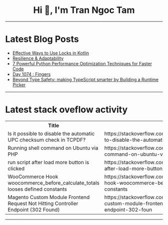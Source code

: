<h1 align="center">Hi 👋, I'm Tran Ngoc Tam</h1>

---

# Latest Blog Posts 
<!-- BLOG-POST-LIST:START -->
- [Effective Ways to Use Locks in Kotlin](https://dev.to/arsenikavalchuk/effective-ways-to-use-locks-in-kotlin-3j9b)
- [Resilience &amp; Adaptability](https://dev.to/bxdevtech/resilience-adaptability-3jh5)
- [7 Powerful Python Performance Optimization Techniques for Faster Code](https://dev.to/aaravjoshi/7-powerful-python-performance-optimization-techniques-for-faster-code-51ii)
- [Day 1074 : Fingers](https://dev.to/dwane/day-1074-fingers-pm)
- [Beyond Type Safety: making TypeScript smarter by Building a Runtime Picker](https://dev.to/hichemtab-tech/beyond-type-safety-making-typescript-smarter-by-building-a-runtime-picker-26d5)
<!-- BLOG-POST-LIST:END -->

---

# Latest stack oveflow activity
<table>
  <tr><th>Title</th><th>Link</th></tr>
  <!-- STACKOVERFLOW:START --><tr><td>Is it possible to disable the automatic UPC checksum check in TCPDF?</td><td>https://stackoverflow.com/questions/79279807/is-it-possible-to-disable-the-automatic-upc-checksum-check-in-tcpdf</td></tr><tr><td>Running shell command on Ubuntu via PHP</td><td>https://stackoverflow.com/questions/79279398/running-shell-command-on-ubuntu-via-php</td></tr><tr><td>run script after load more button is clicked</td><td>https://stackoverflow.com/questions/79279217/run-script-after-load-more-button-is-clicked</td></tr><tr><td>WooCommerce Hook woocommerce_before_calculate_totals looses defined constants</td><td>https://stackoverflow.com/questions/79279006/woocommerce-hook-woocommerce-before-calculate-totals-looses-defined-constants</td></tr><tr><td>Magento Custom Module Frontend Request Not Hitting Controller Endpoint &lpar;302 Found&rpar;</td><td>https://stackoverflow.com/questions/79278926/magento-custom-module-frontend-request-not-hitting-controller-endpoint-302-foun</td></tr><!-- STACKOVERFLOW:END -->
</table>

---


